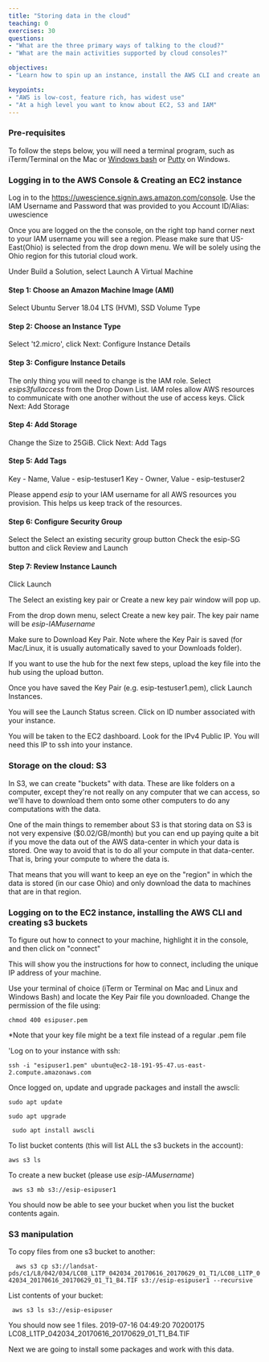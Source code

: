 ```yaml
---
title: "Storing data in the cloud"
teaching: 0
exercises: 30
questions:
- "What are the three primary ways of talking to the cloud?"
- "What are the main activities supported by cloud consoles?"

objectives:
- "Learn how to spin up an instance, install the AWS CLI and create an s3 bucket"

keypoints:
- "AWS is low-cost, feature rich, has widest use"
- "At a high level you want to know about EC2, S3 and IAM"
---
```


### Pre-requisites

To follow the steps below, you will need a terminal program, such as
iTerm/Terminal on the Mac or
[Windows bash](https://docs.microsoft.com/en-us/windows/wsl/install-win10) or
[Putty](https://www.putty.org) on Windows.

### Logging in to the AWS Console & Creating an EC2 instance

Log in to the https://uwescience.signin.aws.amazon.com/console.
Use the IAM Username and Password that was provided to you Account ID/Alias:
uwescience

Once you are logged on the the console, on the right top hand corner next
to your IAM username you will see a region.
Please make sure that US-East(Ohio) is selected from the drop down menu. 
We will be solely using the Ohio region for this tutorial cloud work.

Under Build a Solution, select Launch A Virtual Machine

#### Step 1: Choose an Amazon Machine Image (AMI)

Select Ubuntu Server 18.04 LTS (HVM), SSD Volume Type

#### Step 2: Choose an Instance Type

Select 't2.micro', click Next: Configure Instance Details

#### Step 3: Configure Instance Details

The only thing you will need to change is the IAM role. 
Select
*esips3fullaccess* from the Drop Down List. 
IAM roles allow AWS resources to communicate with one 
another without the use of access keys.
Click Next: Add Storage

#### Step 4: Add Storage

Change the Size to 25GiB. 
Click Next: Add Tags

#### Step 5: Add Tags

Key - Name, Value - esip-testuser1
Key - Owner, Value - esip-testuser2

Please append *esip* to your IAM username for all AWS resources you
provision. 
This helps us keep track of the resources.

#### Step 6: Configure Security Group

Select the Select an existing security group button
Check the esip-SG button and click Review and Launch

#### Step 7: Review Instance Launch

Click Launch

The Select an existing key pair or Create a new key pair window will pop
up.

From the drop down menu, select Create a new key pair. 
The key pair name will be *esip-IAMusername*

Make sure to Download Key Pair. Note where the Key Pair is saved (for
Mac/Linux, it is usually automatically saved to your Downloads folder).

If you want to use the hub for the next few steps, upload the key file
into the hub using the upload button.

Once you have saved the Key Pair (e.g. esip-testuser1.pem), click
Launch Instances.

You will see the Launch Status screen. 
Click on ID number associated with your instance.

You will be taken to the EC2 dashboard. 
Look for the IPv4 Public IP. 
You will need this IP to ssh into your instance.

### Storage on the cloud: S3

In S3, we can create "buckets" with data. 
These are like folders on a computer, except they're not really on
any computer that we can access, so we'll have to download them
onto some other computers to do any computations with the data.

One of the main things to remember about S3 is that storing data on S3 is
not very expensive ($0.02/GB/month) but you can end up paying quite a
bit if you move the data out of the AWS data-center in which your data is
stored. 
One way to avoid that is to do all your compute in that data-center. 
That is, bring your compute to where the data is.

That means that you will want to keep an eye on the "region" in which the
data is stored (in our case Ohio) and only download the data to machines
that are in that region.


### Logging on to the EC2 instance, installing the AWS CLI and creating s3 buckets

To figure out how to connect to your machine, highlight it in the
console, and then click on "connect"

This will show you the instructions for how to connect, including the unique
IP address of your machine.

Use your terminal of choice (iTerm or Terminal on Mac and Linux and Windows Bash) and locate the Key Pair file you downloaded. Change the permission of the file using:

`chmod 400 esipuser.pem`

*Note that your key file might be a text file instead of a regular .pem file

'Log on to your instance with ssh:

``` ssh -i "esipuser1.pem" ubuntu@ec2-18-191-95-47.us-east-2.compute.amazonaws.com ```

Once logged on, update and upgrade packages and install the awscli:

``` sudo apt update ```

``` sudo apt upgrade ```

``` sudo apt install awscli```

To list bucket contents (this will list ALL the s3 buckets in the account):

``` aws s3 ls ```

 To create a new bucket (please use *esip-IAMusername*)

``` aws s3 mb s3://esip-esipuser1```

You should now be able to see your bucket when you list the bucket
contents again.

### S3 manipulation

To copy files from one s3 bucket to another:

```  aws s3 cp s3://landsat-pds/c1/L8/042/034/LC08_L1TP_042034_20170616_20170629_01_T1/LC08_L1TP_042034_20170616_20170629_01_T1_B4.TIF s3://esip-esipuser1 --recursive```

List contents of your bucket:

``` aws s3 ls s3://esip-esipuser```

You should now see 1 files.
2019-07-16 04:49:20   70200175 LC08_L1TP_042034_20170616_20170629_01_T1_B4.TIF

Next we are going to install some packages and work with this data. 
